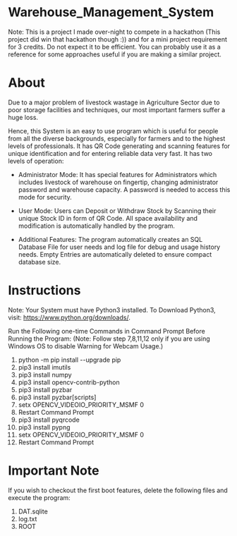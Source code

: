 # Warehouse_Management_System
Note: This is a project I made over-night to compete in a hackathon (This project did win that hackathon though :)) and for a mini project requirement for 3 credits. Do not expect it to be efficient. You can probably use it as a reference for some approaches useful if you are making a similar project.

# About
Due to a major problem of livestock wastage in Agriculture Sector due to poor storage facilities and techniques, our most important farmers suffer a huge loss.

Hence, this System is an easy to use program which is useful for people from all the diverse backgrounds, especially for farmers and to the highest levels of professionals. It has QR Code generating and scanning features for unique identification and for entering reliable data very fast. It has two levels of operation:

* Administrator Mode: It has special features for Administrators which includes livestock of warehouse on fingertip, changing administrator password and warehouse capacity. A password is needed to access this mode for security.

* User Mode: Users can Deposit or Withdraw Stock by Scanning their unique Stock ID in form of QR Code. All space availability and modification is automatically handled by the program.

* Additional Features: The program automatically creates an SQL Database File for user needs and log file for debug and usage history needs. Empty Entries are automatically deleted to ensure compact database size.

# Instructions
Note: Your System must have Python3 installed. To Download Python3, visit: https://www.python.org/downloads/.

Run the Following one-time Commands in Command Prompt Before Running the Program: (Note: Follow step 7,8,11,12 only if you are using Windows OS to disable Warning for Webcam Usage.)

1. python -m pip install --upgrade pip
1. pip3 install imutils
1. pip3 install numpy
1. pip3 install opencv-contrib-python
1. pip3 install pyzbar
1. pip3 install pyzbar[scripts]
1. setx OPENCV_VIDEOIO_PRIORITY_MSMF 0		
1. Restart Command Prompt
1. pip3 install pyqrcode
1. pip3 install pypng
1. setx OPENCV_VIDEOIO_PRIORITY_MSMF 0	
1. Restart Command Prompt

# Important Note

If you wish to checkout the first boot features, delete the following files and execute the program:

1. DAT.sqlite
1. log.txt
1. ROOT
